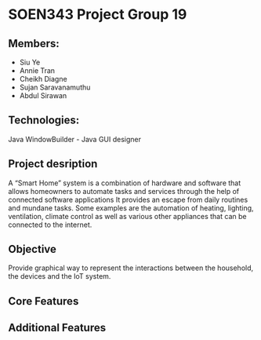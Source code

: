 # SOEN343 Project Group 19

## Members:
* Siu Ye
* Annie Tran
* Cheikh Diagne
* Sujan Saravanamuthu
* Abdul Sirawan

## Technologies:
Java 
WindowBuilder - Java GUI designer

## Project desription
A “Smart Home” system is a combination of hardware and software that allows homeowners to automate tasks and services through the help of connected software applications It provides an escape from daily routines and mundane tasks. Some examples are the automation of heating, lighting, ventilation, climate control as well as various other appliances that can be connected to the internet.

## Objective
Provide graphical way to represent the interactions between the household, the devices and the IoT system.

## Core Features


## Additional Features

